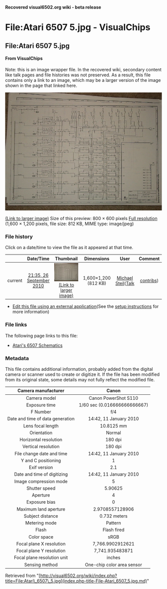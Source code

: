 **Recovered visual6502.org wiki - beta release**

# File:Atari 6507 5.jpg - VisualChips

## File:Atari 6507 5.jpg

#### From VisualChips


Note: this is an image wrapper file. In the recovered wiki,
secondary content like talk pages and file histories was
not preserved. As a result, this file contains only a link
to an image, which may be a larger version of the image shown
in the page that linked here.

![File:Atari 6507 5.jpg](images/thumb/e/ea/Atari_6507_5.jpg/800px-Atari_6507_5.jpg)

[(Link to larger image)](images/e/ea/Atari_6507_5.jpg)
Size of this preview: 800 × 600 pixels
[Full resolution](images/e/ea/Atari_6507_5.jpg)‎ (1,600 × 1,200 pixels, file size: 812 KB, MIME type: image/jpeg)

### File history

Click on a date/time to view the file as it appeared at that time.

| | Date/Time | Thumbnail | Dimensions | User | Comment |
|:---:|:---:|:---:|:---:|:---:|:---:|
| current | [21:35, 26 September 2010](images/e/ea/Atari_6507_5.jpg) | ![Thumbnail for version as of 21:35, 26 September 2010](images/thumb/e/ea/Atari_6507_5.jpg/120px-Atari_6507_5.jpg) [(Link to larger image)](images/e/ea/Atari_6507_5.jpg) | 1,600×1,200 (812 KB) | [Michael Steil](index.php-title-User-Michael_Steil.md)([Talk](index.php-title-User_talk-Michael_Steil.md) | [contribs](./index.php%3Ftitle=Special:Contributions/Michael_Steil.md)) | |

- [Edit this file using an external application](index.php-title-File-Atari_6507_5.jpg.md)(See the [setup instructions](http://www.mediawiki.org/wiki/Manual:External_editors) for more information)

### File links

The following page links to this file:

- [Atari's 6507 Schematics](index.php-title-Atari~s_6507_Schematics.md)

### Metadata
This file contains additional information, probably added from the digital camera or scanner used to create or digitize it.
If the file has been modified from its original state, some details may not fully reflect the modified file.

| Camera manufacturer | Canon |
|:---:|:---:|
Camera model | Canon PowerShot S110 |
Exposure time | 1/60 sec (0.016666666666667) |
F Number | f/4 |
Date and time of data generation | 14:42, 11 January 2010 |
Lens focal length | 10.8125 mm |
Orientation | Normal |
Horizontal resolution | 180 dpi |
Vertical resolution | 180 dpi |
File change date and time | 14:42, 11 January 2010 |
Y and C positioning | 1 |
Exif version | 2.1 |
Date and time of digitizing | 14:42, 11 January 2010 |
Image compression mode | 5 |
Shutter speed | 5.90625 |
Aperture | 4 |
Exposure bias | 0 |
Maximum land aperture | 2.9708557128906 |
Subject distance | 0.732 meters |
Metering mode | Pattern |
Flash | Flash fired |
Color space | sRGB |
Focal plane X resolution | 7,766.9902912621 |
Focal plane Y resolution | 7,741.935483871 |
Focal plane resolution unit | inches |
Sensing method | One-chip color area sensor |

Retrieved from "[http://visual6502.org/wiki/index.php?title=File:Atari\_6507\_5.jpg](index.php-title-File-Atari_6507_5.jpg.md)"

